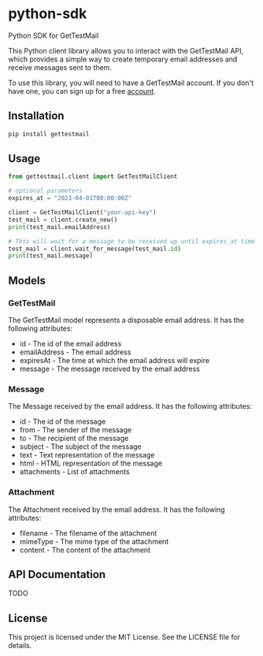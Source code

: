 # python-sdk
Python SDK for GetTestMail

This Python client library allows you to interact with the GetTestMail API, which provides a simple way to create temporary email addresses and receive messages sent to them.

To use this library, you will need to have a GetTestMail account. If you don't have one, you can sign up for a free [account](https://gettestmail.com).

## Installation

```bash
pip install gettestmail
```


## Usage

```python
from gettestmail.client import GetTestMailClient

# optional parameters
expires_at = "2023-04-01T00:00:00Z"

client = GetTestMailClient("your-api-key")
test_mail = client.create_new()
print(test_mail.emailAddress)

# This will wait for a message to be received up until expires_at time
test_mail = client.wait_for_message(test_mail.id)
print(test_mail.message)

```

## Models

### GetTestMail

The GetTestMail model represents a disposable email address. It has the following attributes:

* id - The id of the email address
* emailAddress - The email address
* expiresAt - The time at which the email address will expire
* message - The message received by the email address

### Message

The Message received by the email address. It has the following attributes:

* id - The id of the message
* from - The sender of the message
* to - The recipient of the message
* subject - The subject of the message
* text - Text representation of the message
* html - HTML representation of the message
* attachments - List of attachments

### Attachment

The Attachment received by the email address. It has the following attributes:

* filename - The filename of the attachment
* mimeType - The mime type of the attachment
* content - The content of the attachment


## API Documentation

TODO

## License

This project is licensed under the MIT License. See the LICENSE file for details.